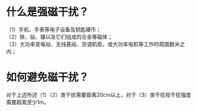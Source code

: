 # 什么是强磁干扰？
（1）手机、手表等电子设备及钥匙硬币；<br>
（2）铁、钴、镍以及它们组成的合金等磁体；<br>
（3）大功率变电站、无线基站、空调机柜、或大功率电机等工作时周围数米之内；<br>
# 如何避免磁干扰？
对于上述所述（1）（2）类干扰需要距离20cm以上，对于（3）类干扰视干扰强度需要距离至少1m。

